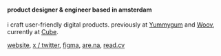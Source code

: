 #### product designer & engineer based in amsterdam
i craft user-friendly digital products. previously at [Yummygum](https://yummygum.com/) and [Woov](https://woov.com/), currently at [Cube](https://cube-cloud.com/).

[website](https://human-interface.design), [x / twitter](https://x.com/lorenzodelijser), [figma](https://www.figma.com/@lorenzo), [are.na](https://www.are.na/lorenzo-de-lijser/channels), [read.cv](https://read.cv/lorenzo)
